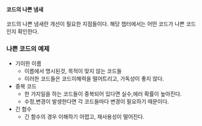 #### 코드의 나쁜 냄새

코드의 나쁜 냄새란 개선이 필요한 지점들이다. 해당 챕터에서는 어떤 코드가 나쁜 코드인지 확인한다.



### 나쁜 코드의 예제

- 기이한 이름
  - 이름에서 명시된것, 목적이 맞지 않는 코드들
  - 이러한 코드들은 코드이해력을 떨어트리고, 가독성이 좋지 않다.
- 중복 코드
  - 한 가지일을 하는 코드들이 중복되어 있다면 실수,에러 확률이 높아진다.
  - 수정,변경이 발생한다면 각 코드들마다 변경이 필요하기 때문이다.
- 긴 함수
  - 긴 함수의 경우 이해하기 어렵고, 재사용성이 떨어진다.
